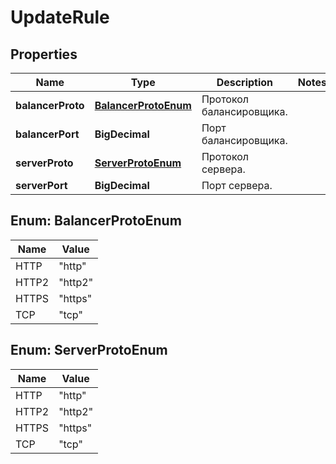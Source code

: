 

# UpdateRule


## Properties

| Name | Type | Description | Notes |
|------------ | ------------- | ------------- | -------------|
|**balancerProto** | [**BalancerProtoEnum**](#BalancerProtoEnum) | Протокол балансировщика. |  |
|**balancerPort** | **BigDecimal** | Порт балансировщика. |  |
|**serverProto** | [**ServerProtoEnum**](#ServerProtoEnum) | Протокол сервера. |  |
|**serverPort** | **BigDecimal** | Порт сервера. |  |



## Enum: BalancerProtoEnum

| Name | Value |
|---- | -----|
| HTTP | &quot;http&quot; |
| HTTP2 | &quot;http2&quot; |
| HTTPS | &quot;https&quot; |
| TCP | &quot;tcp&quot; |



## Enum: ServerProtoEnum

| Name | Value |
|---- | -----|
| HTTP | &quot;http&quot; |
| HTTP2 | &quot;http2&quot; |
| HTTPS | &quot;https&quot; |
| TCP | &quot;tcp&quot; |



